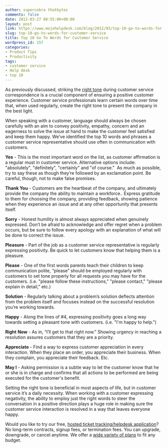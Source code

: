 ```yaml
---
author: supercobra thatbytes
comments: false
date: 2012-03-27 08:55:00+00:00
layout: post
link: https://www.mojohelpdesk.com/blog/2012/03/top-10-go-to-words-for-customer-service/
slug: top-10-go-to-words-for-customer-service
title: Top 10 Go To Words for Customer Service
wordpress_id: 157
categories:
- Product Tips
- Productivity
tags:
- customer service
- Help desk
- top 10
---
```


As previously discussed, striking the [right tone](http://blog.mojohelpdesk.com/2012/01/in-written-communication-tone-is.html) during customer service correspondence is a crucial component of ensuring a positive customer experience. Customer service professionals learn certain words over time that, when used regularly, create the right tone to present the company in the best light.


When speaking with a customer, language should always be chosen carefully with an aim to convey positivity, empathy, concern and an eagerness to solve the issue at hand to make the customer feel satisfied and keep them happy. We’ve identified the top 10 words and phrases a customer service representative should use often in communication with customers.

**Yes** - This is the most important word on the list, as customer affirmation is a regular must in customer service. Alternative options include: "absolutely", "definitely", "certainly" and "of course."  As much as possible, try to say these as though they’re followed by an exclamation point. Be careful, though, not to make false promises.

**Thank You** - Customers are the heartbeat of the company, and ultimately provide the company the ability to maintain a workforce.. Express gratitude to them for choosing the company, providing feedback, showing patience when they experience an issue and at any other opportunity that presents itself.

**Sorry** - Honest humility is almost always appreciated when genuinely expressed. Don’t be afraid to acknowledge and offer regret when a problem occurs, but be sure to follow every apology with an explanation of what will be done to correct the issue.

**Pleasure** - Part of the job as a customer service representative is regularly expressing positivity. Be quick to let customers know that helping them is a pleasure.

**Please** - One of the first words parents teach their children to keep communication polite, “please” should be employed regularly with customers to set tone properly for all requests you may have for the customers. (i.e. "please follow these instructions," "please contact," "please explain in detail," etc.)

**Solution** - Regularly talking about a problem’s solution deflects attention from the problem itself and focuses instead on the successful resolution you’re working towards.

**Happy** - Along the lines of #4, expressing positivity goes a long way towards setting a pleasant tone with customers. (i.e. "I'm happy to help.")

**Right** **Now** - As in, “I’ll get to that right now.” Showing urgency in reaching a resolution assures customers that they are a priority.

**Appreciate** - Find a way to express customer appreciation in every interaction. When they place an order, you appreciate their business. When they complain, you appreciate their feedback. Etc.

**May I** - Asking permission is a subtle way to let the customer know that he or she is in charge and confirms that all actions to be performed are being executed for the customer's benefit.

Setting the right tone is beneficial in most aspects of life, but in customer service it’s a daily necessity. When working with a customer expressing negativity, the ability to employ just the right words to steer the conversation in a positive direction plays a huge role in making sure the customer service interaction is resolved in a way that leaves everyone happy.





Would you like to try our free, [ hosted ticket tracking/helpdesk application](http://www.mojohelpdesk.com/)? No long-term contracts, signup fees, or termination fees. You can upgrade, downgrade, or cancel anytime. We offer a [wide variety of plans](http://signup.mojohelpdesk.com/signup) to fit any budget.



